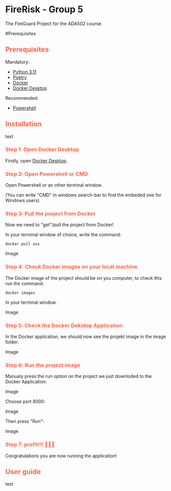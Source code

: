 # FireRisk - Group 5

The FireGuard Project for the ADA502 course.

#Prerequisites

## <span style="color:tomato"> Prerequisites </span>
Mandatory:
* [Python 3.11](https://www.python.org/downloads/)
* [Poetry](https://python-poetry.org/docs/#installation)
* [Docker](https://docs.docker.com/get-docker/)
* [Docker Desktop](https://www.docker.com/products/docker-desktop/)

Recommended:
* [Powershell](https://github.com/PowerShell/PowerShell/releases/tag/v7.4.1)

## <span style="color:tomato"> Installation </span>

text

### <span style="color:tomato">Step 1: Open Docker Desktop</span>

Firstly, open [Docker Desktop](https://www.docker.com/products/docker-desktop/).

### <span style="color:tomato">Step 2: Open Powershell or CMD</span>
Open Powershell or an other terminal window.

(You can write "CMD" in windows search-bar to find the embeded one for Windows users)

### <span style="color:tomato">Step 3: Pull the project from Docker</span>
Now we need to "get"/pull the project from Docker!

In your terminal window of choice, write the command:
```
docker pull xxx
```
Image

### <span style="color:tomato">Step 4: Check Docker images on your local machine</span>
The Docker image of the project should be on you computer, to check this run the command:

```
docker images
```

In your terminal window.

Image

### <span style="color:tomato">Step 5: Check the Docker Dekstop Application</span>
In the Docker application, we should now see the projekt image in the image folder:

Image

### <span style="color:tomato">Step 6: Run the project image</span>
Manualy press the run option on the project we just downloded to the Docker Application:

Image

Choose port 8000:

Image

Then press "Run":

Image

### <span style="color:tomato">Step 7: profit!!! 🎉🥳🎂</span>
Congratulations you are now running the application!

## <span style="color:tomato"> User guide </span>

text
